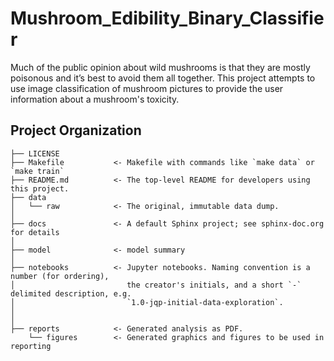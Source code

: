 Mushroom_Edibility_Binary_Classifier
==============================

Much of the public opinion about wild mushrooms is that they are mostly poisonous and it’s best to avoid them all together.  This project attempts to use image classification of mushroom pictures to provide the user information about a mushroom's toxicity.

Project Organization
------------

    ├── LICENSE
    ├── Makefile           <- Makefile with commands like `make data` or `make train`
    ├── README.md          <- The top-level README for developers using this project.
    ├── data
    │   └── raw            <- The original, immutable data dump.
    │
    ├── docs               <- A default Sphinx project; see sphinx-doc.org for details
    │
    ├── model              <- model summary
    │
    ├── notebooks          <- Jupyter notebooks. Naming convention is a number (for ordering),
    │                         the creator's initials, and a short `-` delimited description, e.g.
    │                         `1.0-jqp-initial-data-exploration`.
    │
    │
    ├── reports            <- Generated analysis as PDF.
        └── figures        <- Generated graphics and figures to be used in reporting
    

